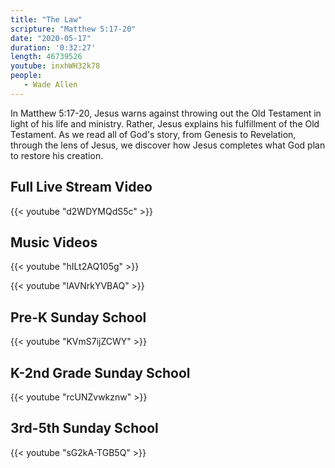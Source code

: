 ```yaml
---
title: "The Law"
scripture: "Matthew 5:17-20"
date: "2020-05-17"
duration: '0:32:27' 
length: 46739526
youtube: inxhWH32k78
people:
   - Wade Allen
---
```


In Matthew 5:17-20, Jesus warns against throwing out the Old Testament in light of his life and ministry. Rather, Jesus explains his fulfillment of the Old Testament. As we read all of God's story, from Genesis to Revelation, through the lens of Jesus, we discover how Jesus completes what God plan to restore his creation.


## Full Live Stream Video

{{< youtube "d2WDYMQdS5c" >}}

## Music Videos

{{< youtube "hILt2AQ105g" >}}

{{< youtube "lAVNrkYVBAQ" >}}

## Pre-K Sunday School

{{< youtube "KVmS7ijZCWY" >}}

## K-2nd Grade Sunday School

{{< youtube "rcUNZvwkznw" >}}

## 3rd-5th Sunday School

{{< youtube "sG2kA-TGB5Q" >}}


